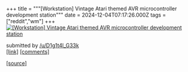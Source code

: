 +++
title = """[Workstation] Vintage Atari themed AVR microcontroller development station"""
date = 2024-12-04T07:17:26.000Z
tags = ["reddit","wm"]
+++
[![[Workstation] Vintage Atari themed AVR microcontroller development station](https://b.thumbs.redditmedia.com/s_I4G7cclr_eZB6uLBcZu4Sx4BXapVjm_-EUENhmOAQ.jpg "[Workstation] Vintage Atari themed AVR microcontroller development station")](https://www.reddit.com/r/unixporn/comments/1h6agn7/workstation_vintage_atari_themed_avr/)

submitted by [/u/D1g1t4l\_G33k](https://www.reddit.com/user/D1g1t4l_G33k)  
[\[link\]](https://www.reddit.com/gallery/1h6agn7) [\[comments\]](https://www.reddit.com/r/unixporn/comments/1h6agn7/workstation_vintage_atari_themed_avr/)

[[source]](https://www.reddit.com/r/unixporn/comments/1h6agn7/workstation_vintage_atari_themed_avr/)

